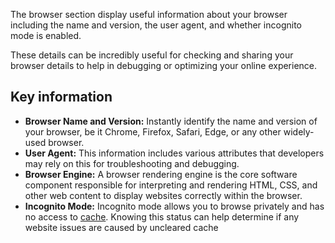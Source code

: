 The browser section display useful information about your browser including the name and version, the user agent, and whether incognito mode is enabled.

These details can be incredibly useful for checking and sharing your browser details to help in debugging or optimizing your online experience.
## Key information
 - **Browser Name and Version:** Instantly identify the name and version of your browser, be it Chrome, Firefox, Safari, Edge, or any other widely-used browser. 
 - **User Agent:** This information includes various attributes that developers may rely on this for troubleshooting and debugging.
 - **Browser Engine:** A browser rendering engine is the core software component responsible for interpreting and rendering HTML, CSS, and other web content to display websites correctly within the browser.
 - **Incognito Mode:** Incognito mode allows you to browse privately and has no access to [cache](https://aws.amazon.com/caching/). Knowing this status can help determine if any website issues are caused by uncleared cache 

